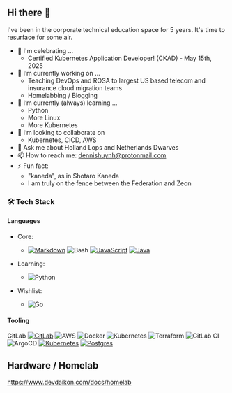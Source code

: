 ## Hi there 👋

I've been in the corporate technical education space for 5 years. It's time to resurface for some air.

- 🎉 I'm celebrating ...
  - Certified Kubernetes Application Developer! (CKAD) - May 15th, 2025
- 🔭 I’m currently working on ...
  - Teaching DevOps and ROSA to largest US based telecom and insurance cloud migration teams
  - Homelabbing / Blogging
- 🌱 I’m currently (always) learning ...
  - Python
  - More Linux
  - More Kubernetes
- 👯 I’m looking to collaborate on
  - Kubernetes, CICD, AWS
- 💬 Ask me about Holland Lops and Netherlands Dwarves
- 📫 How to reach me: dennishuynh@protonmail.com
- ⚡ Fun fact:
  - "kaneda", as in Shotaro Kaneda
  - I am truly on the fence between the Federation and Zeon

### 🛠️ Tech Stack

#### Languages

- Core:
    - [![Markdown](https://img.shields.io/badge/Markdown-%23000000.svg?logo=markdown&logoColor=white)](#) ![Bash](https://img.shields.io/badge/-Bash-4EAA25?style=flat-square&logo=GNU-Bash&logoColor=white)  [![JavaScript](https://img.shields.io/badge/JavaScript-F7DF1E?logo=javascript&logoColor=000)](#) [![Java](https://img.shields.io/badge/Java-%23ED8B00.svg?logo=openjdk&logoColor=white)](#)

- Learning:
    - ![Python](https://img.shields.io/badge/-Python-3776AB?style=flat-square&logo=Python&logoColor=white) 

- Wishlist:
    - ![Go](https://img.shields.io/badge/-Go-00ADD8?style=flat-square&logo=Go&logoColor=white)

#### Tooling
GitLab 	[![GitLab](https://img.shields.io/badge/GitLab-FC6D26?logo=gitlab&logoColor=fff)](#) ![AWS](https://img.shields.io/badge/-AWS-232F3E?style=flat-square&logo=Amazon-AWS&logoColor=white)  ![Docker](https://img.shields.io/badge/-Docker-2496ED?style=flat-square&logo=Docker&logoColor=white) ![Kubernetes](https://img.shields.io/badge/-Kubernetes-326CE5?style=flat-square&logo=Kubernetes&logoColor=white) ![Terraform](https://img.shields.io/badge/-Terraform-623CE4?style=flat-square&logo=Terraform&logoColor=white) ![GitLab CI](https://img.shields.io/badge/-GitLab%20CI-FCA121?style=flat-square&logo=GitLab&logoColor=white) ![ArgoCD](https://img.shields.io/badge/-ArgoCD-FF9900?style=flat-square&logo=Argo&logoColor=white) [![Kubernetes](https://img.shields.io/badge/Kubernetes-326CE5?logo=kubernetes&logoColor=fff)](#) [![Postgres](https://img.shields.io/badge/Postgres-%23316192.svg?logo=postgresql&logoColor=white)](#)


## Hardware / Homelab

https://www.devdaikon.com/docs/homelab
